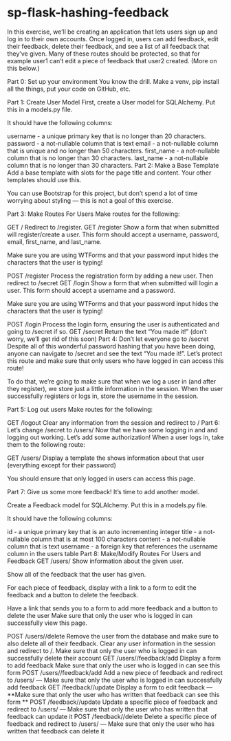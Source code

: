 # sp-flask-hashing-feedback

In this exercise, we’ll be creating an application that lets users sign up and log in to their own accounts. Once logged in, users can add feedback, edit their feedback, delete their feedback, and see a list of all feedback that they’ve given. Many of these routes should be protected, so that for example user1 can’t edit a piece of feedback that user2 created. (More on this below.)

Part 0: Set up your environment
You know the drill. Make a venv, pip install all the things, put your code on GitHub, etc.

Part 1: Create User Model
First, create a User model for SQLAlchemy. Put this in a models.py file.

It should have the following columns:

username - a unique primary key that is no longer than 20 characters.
password - a not-nullable column that is text
email - a not-nullable column that is unique and no longer than 50 characters.
first_name - a not-nullable column that is no longer than 30 characters.
last_name - a not-nullable column that is no longer than 30 characters.
Part 2: Make a Base Template
Add a base template with slots for the page title and content. Your other templates should use this.

You can use Bootstrap for this project, but don’t spend a lot of time worrying about styling — this is not a goal of this exercise.

Part 3: Make Routes For Users
Make routes for the following:

GET /
Redirect to /register.
GET /register
Show a form that when submitted will register/create a user. This form should accept a username, password, email, first_name, and last_name.

Make sure you are using WTForms and that your password input hides the characters that the user is typing!

POST /register
Process the registration form by adding a new user. Then redirect to /secret
GET /login
Show a form that when submitted will login a user. This form should accept a username and a password.

Make sure you are using WTForms and that your password input hides the characters that the user is typing!

POST /login
Process the login form, ensuring the user is authenticated and going to /secret if so.
GET /secret
Return the text “You made it!” (don’t worry, we’ll get rid of this soon)
Part 4: Don’t let everyone go to /secret
Despite all of this wonderful password hashing that you have been doing, anyone can navigate to /secret and see the text “You made it!”. Let’s protect this route and make sure that only users who have logged in can access this route!

To do that, we’re going to make sure that when we log a user in (and after they register), we store just a little information in the session. When the user successfully registers or logs in, store the username in the session.

Part 5: Log out users
Make routes for the following:

GET /logout
Clear any information from the session and redirect to /
Part 6: Let’s change /secret to /users/<username>
Now that we have some logging in and and logging out working. Let’s add some authorization! When a user logs in, take them to the following route:

GET /users/<username>
Display a template the shows information about that user (everything except for their password)

You should ensure that only logged in users can access this page.

Part 7: Give us some more feedback!
It’s time to add another model.

Create a Feedback model for SQLAlchemy. Put this in a models.py file.

It should have the following columns:

id - a unique primary key that is an auto incrementing integer
title - a not-nullable column that is at most 100 characters
content - a not-nullable column that is text
username - a foreign key that references the username column in the users table
Part 8: Make/Modify Routes For Users and Feedback
GET /users/<username>
Show information about the given user.

Show all of the feedback that the user has given.

For each piece of feedback, display with a link to a form to edit the feedback and a button to delete the feedback.

Have a link that sends you to a form to add more feedback and a button to delete the user Make sure that only the user who is logged in can successfully view this page.

POST /users/<username>/delete
Remove the user from the database and make sure to also delete all of their feedback. Clear any user information in the session and redirect to /. Make sure that only the user who is logged in can successfully delete their account
GET /users/<username>/feedback/add
Display a form to add feedback Make sure that only the user who is logged in can see this form
POST /users/<username>/feedback/add
Add a new piece of feedback and redirect to /users/<username> — Make sure that only the user who is logged in can successfully add feedback
GET /feedback/<feedback-id>/update
Display a form to edit feedback — **Make sure that only the user who has written that feedback can see this form **
POST /feedback/<feedback-id>/update
Update a specific piece of feedback and redirect to /users/<username> — Make sure that only the user who has written that feedback can update it
POST /feedback/<feedback-id>/delete
Delete a specific piece of feedback and redirect to /users/<username> — Make sure that only the user who has written that feedback can delete it
